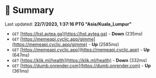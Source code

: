 # 📖 Summary
Last updated: **22/7/2023, 1:37:16 PTG "Asia/Kuala_Lumpur"**

- `GET` [https://hst.aytea.ga](https://hst.aytea.ga) - **Down** (235ms)
- `GET` [https://memeapi.cyclic.app/gimme](https://memeapi.cyclic.app/gimme) - **Up** (2585ms)
- `GET` [https://memeapi.cyclic.app](https://memeapi.cyclic.app) - **Up** (647ms)
- `GET` [https://klik.ml/health](https://klik.ml/health) - **Down** (332ms)
- `GET` [https://dumb.onrender.com](https://dumb.onrender.com) - **Up** (361ms)
